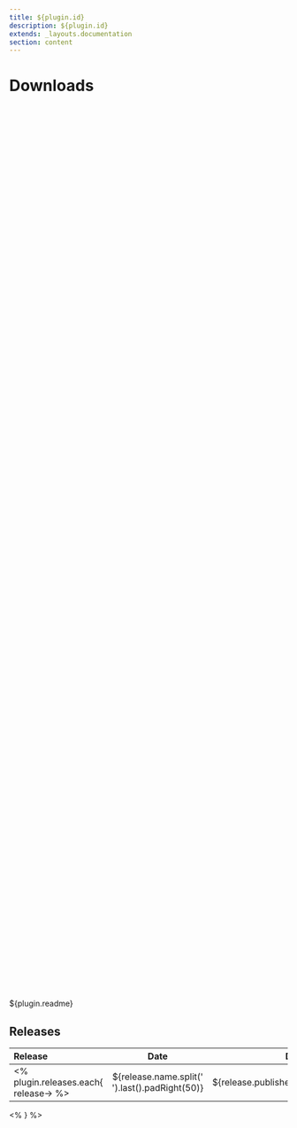 ```yaml
---
title: ${plugin.id}
description: ${plugin.id}
extends: _layouts.documentation
section: content
---
```


# Downloads

<div style="position: relative; height:40vh; width:80vw">
    <canvas id="releases"></canvas>
</div>
<script type="module" src="docs/${plugin.id}/${plugin.id}.js"></script>

${plugin.readme}

## Releases

| Release                               |                       Date                       |                   Downloads                    |                           Author |
| :------------ |:------------------------------------------------:|:----------------------------------------------:|---------------------------------:|
<% plugin.releases.each{ release-> %> |  ${release.name.split(' ').last().padRight(50)}  | ${release.published_at.take(10).padRight(50)}  | ${"$release.count".padRight(50)} | ${release.author.padRight(50)} |
<% } %>